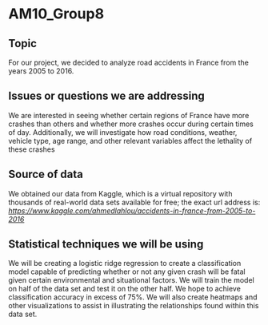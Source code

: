 # AM10_Group8

## Topic
For our project, we decided to analyze road accidents in France from the years 2005 to 2016. 

## Issues or questions we are addressing
We are interested in seeing whether certain regions of France have more crashes than others and
whether more crashes occur during certain times of day. Additionally, we will investigate how road
conditions, weather, vehicle type, age range, and other relevant variables affect the lethality
of these crashes

## Source of data
We obtained our data from Kaggle, which is a virtual repository with thousands of real-world data sets 
available for free; the exact url address is:
*https://www.kaggle.com/ahmedlahlou/accidents-in-france-from-2005-to-2016*

## Statistical techniques we will be using
We will be creating a logistic ridge regression to create a classification model capable of predicting
whether or not any given crash will be fatal given certain environmental and situational factors. We will
train the model on half of the data set and test it on the other half. We hope to achieve classification accuracy
in excess of 75%. We will also create heatmaps and other visualizations to assist in illustrating the relationships
found within this data set.

